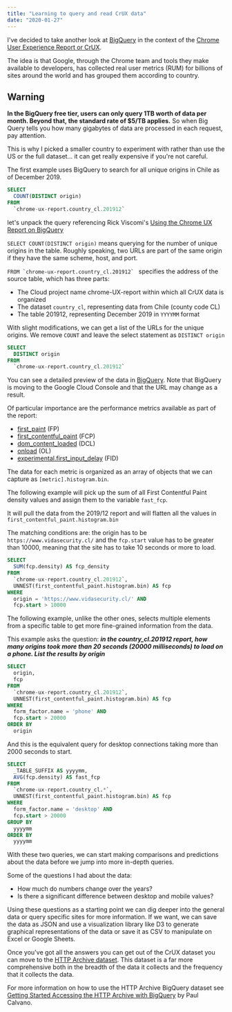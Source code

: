 ```yaml
---
title: "Learning to query and read CrUX data"
date: "2020-01-27"
---
```


I've decided to take another look at [BigQuery](https://cloud.google.com/bigquery/) in the context of the [Chrome User Experience Report or CrUX](https://developers.google.com/web/tools/chrome-user-experience-report/).

The idea is that Google, through the Chrome team and tools they make available to developers, has collected real user metrics (RUM) for billions of sites around the world and has grouped them according to country.

## Warning

**In the BigQuery free tier, users can only query 1TB worth of data per month. Beyond that, the standard rate of $5/TB applies.** So when Big Query tells you how many gigabytes of data are processed in each request, pay attention.

This is why I picked a smaller country to experiment with rather than use the US or the full dataset... it can get really expensive if you're not careful.

The first example uses BigQuery to search for all unique origins in Chile as of December 2019.

```sql
SELECT
  COUNT(DISTINCT origin)
FROM
  `chrome-ux-report.country_cl.201912`
```

let's unpack the query referencing Rick Viscomi's [Using the Chrome UX Report on BigQuery](https://web.dev/chrome-ux-report-bigquery/)

`SELECT COUNT(DISTINCT origin)` means querying for the number of unique origins in the table. Roughly speaking, two URLs are part of the same origin if they have the same scheme, host, and port.

``FROM `chrome-ux-report.country_cl.201912` `` specifies the address of the source table, which has three parts:

- The Cloud project name chrome-UX-report within which all CrUX data is organized
- The dataset `country_cl`, representing data from Chile (county code CL)
- The table 201912, representing December 2019 in `YYYYMM` format

With slight modifications, we can get a list of the URLs for the unique origins. We remove `COUNT` and leave the select statement as `DISTINCT origin`

```sql
SELECT
  DISTINCT origin
FROM
  `chrome-ux-report.country_cl.201912`
```

You can see a detailed preview of the data in [BigQuery](https://bigquery.cloud.google.com/table/chrome-ux-report:country_cl.201912?tab=preview). Note that BigQuery is moving to the Google Cloud Console and that the URL may change as a result.

Of particular importance are the performance metrics available as part of the report:

- [first\_paint](https://developers.google.com/web/fundamentals/performance/user-centric-performance-metrics) (FP)
- [first\_contentful\_paint](https://web.dev/first-contentful-paint/) (FCP)
- [dom\_content\_loaded](https://developer.mozilla.org/en-US/docs/Web/API/Window/DOMContentLoaded_event) (DCL)
- [onload](https://developer.mozilla.org/en-US/docs/Web/API/Window/load_event) (OL)
- [experimental.first\_input\_delay](https://developers.google.com/web/updates/2018/05/first-input-delay) (FID)

The data for each metric is organized as an array of objects that we can capture as `[metric].histogram.bin`.

The following example will pick up the sum of all First Contentful Paint density values and assign them to the variable `fast_fcp`.

It will pull the data from the 2019/12 report and will flatten all the values in `first_contentful_paint.histogram.bin`

The matching conditions are: the origin has to be `https://www.vidasecurity.cl/` and the `fcp.start` value has to be greater than 10000, meaning that the site has to take 10 seconds or more to load.

```sql
SELECT
  SUM(fcp.density) AS fcp_density
FROM
  `chrome-ux-report.country_cl.201912`,
  UNNEST(first_contentful_paint.histogram.bin) AS fcp
WHERE
  origin = 'https://www.vidasecurity.cl/' AND
  fcp.start > 10000
```

The following example, unlike the other ones, selects multiple elements from a specific table to get more fine-grained information from the data.

This example asks the question: **_in the country\_cl.201912 report, how many origins took more than 20 seconds (20000 milliseconds) to load on a phone. List the results by origin_**

```sql
SELECT
  origin,
  fcp
FROM
  `chrome-ux-report.country_cl.201912`,
  UNNEST(first_contentful_paint.histogram.bin) AS fcp
WHERE
  form_factor.name = 'phone' AND
  fcp.start > 20000
ORDER BY
  origin
```

And this is the equivalent query for desktop connections taking more than 2000 seconds to start.

```sql
SELECT
  _TABLE_SUFFIX AS yyyymm,
  AVG(fcp.density) AS fast_fcp
FROM
  `chrome-ux-report.country_cl.*`,
  UNNEST(first_contentful_paint.histogram.bin) AS fcp
WHERE
  form_factor.name = 'desktop' AND
  fcp.start > 20000
GROUP BY
  yyyymm
ORDER BY
  yyyymm
```

With these two queries, we can start making comparisons and predictions about the data before we jump into more in-depth queries.

Some of the questions I had about the data:

- How much do numbers change over the years?
- Is there a significant difference between desktop and mobile values?

Using these questions as a starting point we can dig deeper into the general data or query specific sites for more information. If we want, we can save the data as JSON and use a visualization library like D3 to generate graphical representations of the data or save it as CSV to manipulate on Excel or Google Sheets.

Once you've got all the answers you can get out of the CrUX dataset you can move to the [HTTP Archive dataset](https://bigquery.cloud.google.com/dataset/httparchive:pages). This dataset is a far more comprehensive both in the breadth of the data it collects and the frequency that it collects the data.

For more information on how to use the HTTP Archive BigQuery dataset see [Getting Started Accessing the HTTP Archive with BigQuery](https://github.com/HTTPArchive/httparchive.org/blob/master/docs/gettingstarted_bigquery.md) by Paul Calvano.

